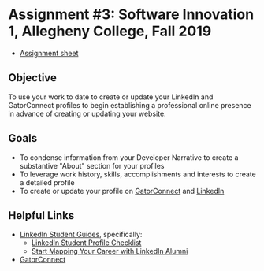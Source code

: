 # Assignment #3: Software Innovation 1, Allegheny College, Fall 2019

* [Assignment sheet](CMPSC%20480%20-%20Assignment%203.pdf)

## Objective

To use your work to date to create or update your LinkedIn and GatorConnect profiles to begin establishing a professional online presence in advance of creating or updating your website.

## Goals

* To condense information from your Developer Narrative to create a substantive "About" section for your profiles
* To leverage work history, skills, accomplishments and interests to create a detailed profile
* To create or update your profile on [GatorConnect](https://sites.allegheny.edu/gatorconnect/) and [LinkedIn](https://www.linkedin.com)

## Helpful Links

* [LinkedIn Student Guides](https://students.linkedin.com/), specifically:
    * [LinkedIn Student Profile Checklist](https://university.linkedin.com/content/dam/university/global/en_US/site/pdf/LinkedIn%20Profile%20Checklist%20-%20College%20Students.pdf)
    * [Start Mapping Your Career with LinkedIn Alumni](https://blog.linkedin.com/2013/01/30/start-mapping-your-career-with-linkedin-alumni)
* [GatorConnect](https://sites.allegheny.edu/gatorconnect/)